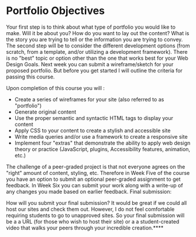 # Portfolio Objectives

Your first step is to think about what type of portfolio you would like to make. Will it be about you? How do you want to lay out the content? What is the story you are trying to tell or the information you are trying to convey. The second step will be to consider the different development options (from scratch, from a template, and/or utilizing a development framework). There is no "best" topic or option other than the one that works best for your Web Design Goals. Next week you can submit a wireframe/sketch for your proposed portfolio. But before you get started I will outline the criteria for passing this course.

Upon completion of this course you will :

- Create a series of wireframes for your site (also referred to as "portfolio")
- Generate original content
- Use the proper semantic and syntactic HTML tags to display your content
- Apply CSS to your content to create a stylish and accessible site
- Write media queries and/or use a framework to create a responsive site
- Implement four "extras" that demonstrate the ability to apply web design theory or practice (JavaScript, plugins, Accessibility features, animation, etc.)

The challenge of a peer-graded project is that not everyone agrees on the "right" amount of content, styling, etc. Therefore in Week Five of the course you have an option to submit an optional peer-graded assignment to get feedback. In Week Six you can submit your work along with a write-up of any changes you made based on earlier feedback.
Final submission:

How will you submit your final submission? It would be great if we could all host our sites and check them out. However, I do not feel comfortable requiring students to go to unapproved sites. So your final submission will be a a URL (for those who wish to host their site) or a a student-created video that walks your peers through your incredible creation.****